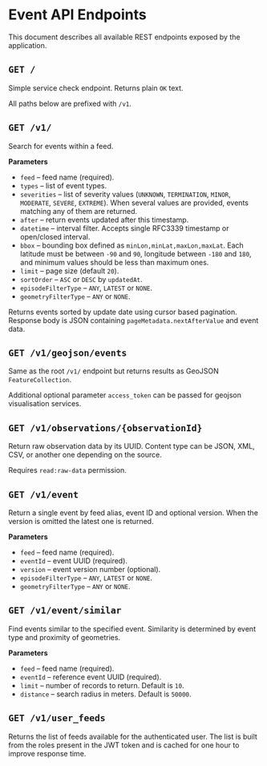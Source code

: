 # Event API Endpoints

This document describes all available REST endpoints exposed by the application.

## `GET /`
Simple service check endpoint. Returns plain `OK` text.

All paths below are prefixed with `/v1`.

## `GET /v1/`
Search for events within a feed.

**Parameters**
- `feed` – feed name (required).
- `types` – list of event types.
- `severities` – list of severity values (`UNKNOWN`, `TERMINATION`, `MINOR`, `MODERATE`, `SEVERE`, `EXTREME`).
  When several values are provided, events matching any of them are returned.
- `after` – return events updated after this timestamp.
- `datetime` – interval filter. Accepts single RFC3339 timestamp or open/closed interval.
- `bbox` – bounding box defined as `minLon,minLat,maxLon,maxLat`. Each latitude must
  be between `-90` and `90`, longitude between `-180` and `180`, and minimum values
  should be less than maximum ones.
- `limit` – page size (default `20`).
- `sortOrder` – `ASC` or `DESC` by `updatedAt`.
- `episodeFilterType` – `ANY`, `LATEST` or `NONE`.
- `geometryFilterType` – `ANY` or `NONE`.

Returns events sorted by update date using cursor based pagination. Response body is JSON containing `pageMetadata.nextAfterValue` and event data.

## `GET /v1/geojson/events`
Same as the root `/v1/` endpoint but returns results as GeoJSON `FeatureCollection`.

Additional optional parameter `access_token` can be passed for geojson visualisation services.

## `GET /v1/observations/{observationId}`
Return raw observation data by its UUID. Content type can be JSON, XML, CSV, or another one depending on the source.

Requires `read:raw-data` permission.

## `GET /v1/event`
Return a single event by feed alias, event ID and optional version. When the version is omitted the latest one is returned.

**Parameters**
- `feed` – feed name (required).
- `eventId` – event UUID (required).
- `version` – event version number (optional).
- `episodeFilterType` – `ANY`, `LATEST` or `NONE`.
- `geometryFilterType` – `ANY` or `NONE`.

## `GET /v1/event/similar`
Find events similar to the specified event. Similarity is determined by event type and proximity of geometries.

**Parameters**
- `feed` – feed name (required).
- `eventId` – reference event UUID (required).
- `limit` – number of records to return. Default is `10`.
- `distance` – search radius in meters. Default is `50000`.

## `GET /v1/user_feeds`
Returns the list of feeds available for the authenticated user. The list is built from the roles present in the JWT token and is cached for one hour to improve response time.
